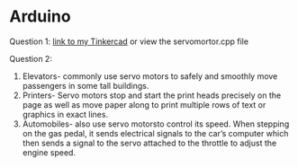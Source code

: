 # Arduino
Question 1: [link to my Tinkercad](https://www.tinkercad.com/things/cTIa9iM52zC-neat-migelo/editel) or view the servomortor.cpp file

Question 2:
1. Elevators- commonly use servo motors to safely and smoothly move passengers in some tall buildings. 
2. Printers- Servo motors stop and start the print heads precisely on the page as well as move paper along to print multiple rows of text or graphics in exact lines.
3. Automobiles- also use servo motorsto control its speed. When stepping on the gas pedal, it sends electrical signals to the car’s computer which then sends a signal to the servo attached to the throttle to adjust the engine speed.




